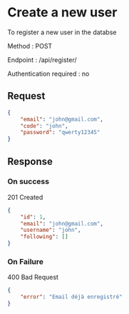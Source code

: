 # Create a new user

To register a new user in the databse

Method : POST

Endpoint : /api/register/

Authentication required : no

## Request

```json
{
	"email": "john@gmail.com",
	"code": "john",
	"password": "qwerty12345"  
}
```

## Response

### On success

201 Created

```json
{
	"id": 1,
	"email": "john@gmail.com",
	"username": "john",
	"following": []
}
```

### On Failure

400 Bad Request

```json
{
	"error": "Email déjà enregistré"
}
```